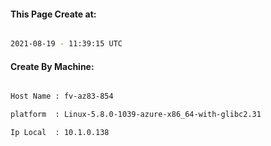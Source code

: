 
   
#### This Page Create at:

```bash

2021-08-19 - 11:39:15 UTC

```

#### Create By Machine:

```bash

Host Name : fv-az83-854

platform  : Linux-5.8.0-1039-azure-x86_64-with-glibc2.31

Ip Local  : 10.1.0.138

```

